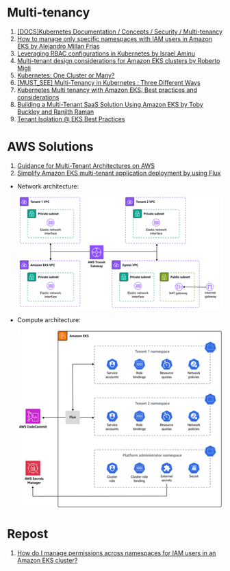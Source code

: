 # Multi-tenancy

1. [[DOCS]Kubernetes Documentation / Concepts / Security / Multi-tenancy](https://kubernetes.io/docs/concepts/security/multi-tenancy/)
1. [How to manage only specific namespaces with IAM users in Amazon EKS by Alejandro Millan Frias](https://medium.com/@alejandro.millan.frias/assigning-iam-users-or-groups-to-manage-a-kubernetes-namespace-with-eks-38d10b1c9d93)
1. [Leveraging RBAC configurations in Kubernetes by Israel Aminu](https://aws.plainenglish.io/organizing-eks-permissions-for-users-and-roles-on-aws-09f8454a5bf5)
1. [Multi-tenant design considerations for Amazon EKS clusters by Roberto Migli](https://aws.amazon.com/blogs/containers/multi-tenant-design-considerations-for-amazon-eks-clusters/)
1. [Kubernetes: One Cluster or Many?](https://tanzu.vmware.com/content/blog/kubernetes-one-cluster-or-many)
1. [[MUST_SEE] Multi-Tenancy in Kubernetes : Three Different Ways](https://loft.sh/blog/kubernetes-multi-tenancy-10-essential-considerations/)
1. [Kubernetes Multi tenancy with Amazon EKS: Best practices and considerations](https://www.clickittech.com/saas/kubernetes-multi-tenancy)
1. [Building a Multi-Tenant SaaS Solution Using Amazon EKS by Toby Buckley and Ranjith Raman](https://aws.amazon.com/blogs/apn/building-a-multi-tenant-saas-solution-using-amazon-eks/)
1. [Tenant Isolation @ EKS Best Practices](https://aws.github.io/aws-eks-best-practices/security/docs/multitenancy/)

# AWS Solutions

1. [Guidance for Multi-Tenant Architectures on AWS](https://aws.amazon.com/solutions/guidance/multi-tenant-architectures-on-aws)
1. [Simplify Amazon EKS multi-tenant application deployment by using Flux](https://docs.aws.amazon.com/prescriptive-guidance/latest/patterns/simplify-amazon-eks-multi-tenant-application-deployment-by-using-flux.html)

- Network architecture:

    <img src="./images/amazon-eks-multi-tenancy-2.png" title="amazon-eks-multi-tenancy-2.png" width="900"/>

- Compute architecture:

    <img src="./images/amazon-eks-multi-tenancy-1.png" title="amazon-eks-multi-tenancy-1.png" width="900"/>


# Repost
1. [How do I manage permissions across namespaces for IAM users in an Amazon EKS cluster?](https://repost.aws/knowledge-center/eks-iam-permissions-namespaces)